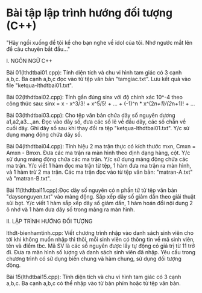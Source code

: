 # Bài tập lập trình hướng đối tượng (C++)
"Hãy ngồi xuống để tôi kể cho bạn nghe về idol của tôi. Nhớ ngước mắt lên để câu chuyên bắt đầu..."

I. NGÔN NGỮ C++

Bài 01(lthdtbai01.cpp): Tính diện tích và chu vi hình tam giác có 3 cạnh a,b,c. Ba cạnh a,b,c đọc vào
từ tệp văn bản "tamgiac.txt". Lưu kết quả vào file "ketqua-lthdtbai01.txt".

Bài 02(lthdtbai02.cpp): Tính gần đúng sinx với độ chính xác 10^-4 theo công thức sau:
sinx = x - x^3/3! + x^5/5! + ... + (-1)^n * x^(2*n+1)/(2*n+1)! + ...

Bài 03(lthdtbai03.cpp): Cho tệp văn bản chứa dãy số nguyên dương a1,a2,a3...,an.
Đọc vào dãy số, đưa các số lẻ về đầu dãy, các số chẵn về cuối dãy.
Ghi dãy số sau khi thay đổi ra tệp "ketqua-lthdtbai01.txt". Y/c sử dụng mạng động chứa dãy số.

Bài 04(lthdtbai04.cpp): Tính hiệu 2 ma trận thực có kích thước mxn, Cmxn = Amxn - Bmxn.
Đưa các ma trận ra màn hình theo định dạng hàng, cột. Y/c sử dụng mảng động
chứa các ma trận. Y/c sử dụng mảng động chứa các ma trận. Y/c viết 1 hàm đọc ma trận từ tệp,
1 hàm đưa ma trận ra màn hình, và 1 hàm trừ 2 ma trận.
Các ma trận đọc vào từ tệp văn bản: "matran-A.txt" và "matran-B.txt".

Bài 11(lthdtbai11.cpp):Đọc dãy số nguyên có n phần tử từ tệp văn bản "daysonguyen.txt" vào mảng động.
Sắp xếp dãy số giảm dần theo giải thuật sủi bọt. Y/c viết 1 hàm sắp xếp dãy số giảm dần,
1 hàm hoán đổi nội dung 2 ô nhớ và 1 hàm đưa dãy số trong mảng ra màn hình.

II. LẬP TRÌNH HƯỚNG ĐỐI TƯỢNG

lthdt-bienhamtinh.cpp: Viết chương trình nhập vào danh sách sinh viên cho tới khi không muốn nhập thì thôi, 
mỗi sinh viên có thông tin về mã sinh viên, tên và điểm tbc. Mã SV là các số nguyên được 
lấy tự động có giá trị từ 11 trở đi. Đưa ra màn hình số lượng và danh sách sinh viên đã nhập. 
Yêu cầu trong chương trình có sử dụng biến chung và hàm chung, sử dụng đối tượng động.

Bài 15(lthdtbai15.cpp): Tính diện tích và chu vi hình tam giác có 3 cạnh a,b,c. Ba cạnh a,b,c có thể nhập vào
từ bàn phím hoặc từ tệp văn bản.
